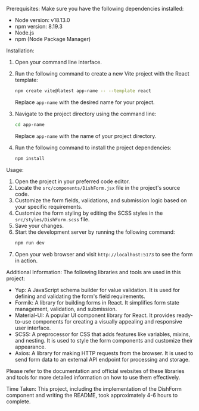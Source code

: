 Prerequisites:
Make sure you have the following dependencies installed:
- Node version: v18.13.0
- npm version: 8.19.3
- Node.js
- npm (Node Package Manager)

Installation:
1. Open your command line interface.
2. Run the following command to create a new Vite project with the React template:
   ```bash
   npm create vite@latest app-name -- --template react
   ```
   Replace `app-name` with the desired name for your project.

3. Navigate to the project directory using the command line:
   ```bash
   cd app-name
   ```
   Replace `app-name` with the name of your project directory.

4. Run the following command to install the project dependencies:
   ```bash
   npm install
   ```

Usage:
1. Open the project in your preferred code editor.
2. Locate the `src/components/DishForm.jsx` file in the project's source code.
3. Customize the form fields, validations, and submission logic based on your specific requirements.
4. Customize the form styling by editing the SCSS styles in the `src/styles/DishForm.scss` file.
5. Save your changes.
6. Start the development server by running the following command:
   ```bash
   npm run dev
   ```
7. Open your web browser and visit `http://localhost:5173` to see the form in action.

Additional Information:
The following libraries and tools are used in this project:
- Yup: A JavaScript schema builder for value validation. It is used for defining and validating the form's field requirements.
- Formik: A library for building forms in React. It simplifies form state management, validation, and submission.
- Material-UI: A popular UI component library for React. It provides ready-to-use components for creating a visually appealing and responsive user interface.
- SCSS: A preprocessor for CSS that adds features like variables, mixins, and nesting. It is used to style the form components and customize their appearance.
- Axios: A library for making HTTP requests from the browser. It is used to send form data to an external API endpoint for processing and storage.

Please refer to the documentation and official websites of these libraries and tools for more detailed information on how to use them effectively.

Time Taken:
This project, including the implementation of the DishForm component and writing the README, took approximately 4-6 hours to complete.
